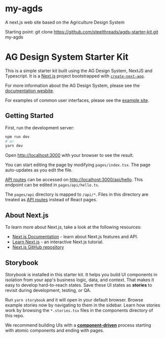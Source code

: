 # my-agds
A next.js web site based on the Agriculture Design System

Starting point:
git clone https://github.com/steelthreads/agds-starter-kit.git my-agds





# AG Design System Starter Kit

This is a simple starter kit built using the AG Design System, NextJS and Typescript. It is a [Next.js](https://nextjs.org/) project bootstrapped with [`create-next-app`](https://github.com/vercel/next.js/tree/canary/packages/create-next-app).

For more information about the AG Design System, please see the [documentation wesbite](https://steelthreads.github.io/agds-next).

For examples of common user interfaces, please see the [example site](https://steelthreads.github.io/agds-next/example-site).

## Getting Started

First, run the development server:

```bash
npm run dev
# or
yarn dev
```

Open [http://localhost:3000](http://localhost:3000) with your browser to see the result.

You can start editing the page by modifying `pages/index.tsx`. The page auto-updates as you edit the file.

[API routes](https://nextjs.org/docs/api-routes/introduction) can be accessed on [http://localhost:3000/api/hello](http://localhost:3000/api/hello). This endpoint can be edited in `pages/api/hello.ts`.

The `pages/api` directory is mapped to `/api/*`. Files in this directory are treated as [API routes](https://nextjs.org/docs/api-routes/introduction) instead of React pages.

## About Next.js

To learn more about Next.js, take a look at the following resources:

- [Next.js Documentation](https://nextjs.org/docs) - learn about Next.js features and API.
- [Learn Next.js](https://nextjs.org/learn) - an interactive Next.js tutorial.
- [Next.js GitHub repository](https://github.com/vercel/next.js/)

## Storybook

Storybook is installed in this starter kit. It helps you build UI components in isolation from your app's business logic, data, and context.
That makes it easy to develop hard-to-reach states. Save these UI states as **stories** to revisit during development, testing, or QA.

Run `yarn storybook` and it will open in your default browser. Browse example stories now by navigating to them in the sidebar.
Learn how stories work by browsing the `*.stories.tsx` files in the components directory of this repo.

We recommend building UIs with a [**component-driven**](https://componentdriven.org) process starting with atomic components and ending with pages.
